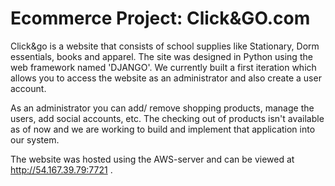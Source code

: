 # Ecommerce Project: Click&GO.com #

Click&go is a website that consists of school supplies like Stationary, Dorm essentials, books and apparel. The site was designed in Python using the web framework named 'DJANGO'. We currently built a first iteration which allows you to access the website as an administrator and also create a user account.

As an administrator you can add/ remove shopping products, manage the users, add social accounts, etc. The checking out of products isn't available as of now and we are working to build and implement that application into our system.

The website was hosted using the AWS-server and can be viewed at http://54.167.39.79:7721 .

